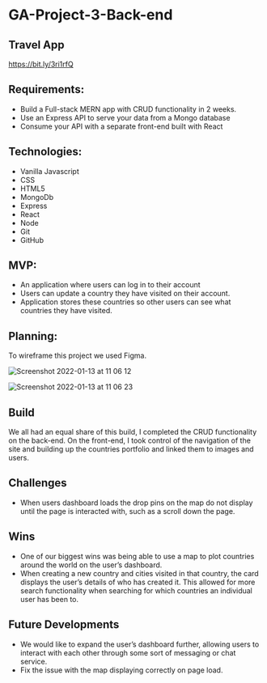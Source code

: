 # GA-Project-3-Back-end

## Travel App
https://bit.ly/3ri1rfQ


## Requirements:
* Build a Full-stack MERN app with CRUD functionality in 2 weeks.
* Use an Express API to serve your data from a Mongo database
* Consume your API with a separate front-end built with React

## Technologies:
* Vanilla Javascript
* CSS
* HTML5
* MongoDb
* Express
* React
* Node
* Git
* GitHub

## MVP:
* An application where users can log in to their account
* Users can update a country they have visited on their account.
* Application stores these countries so other users can see what countries they have visited.

## Planning:

To wireframe this project we used Figma. 

![Screenshot 2022-01-13 at 11 06 12](https://user-images.githubusercontent.com/85187554/149320310-6d441706-86df-404f-bbc4-7c4b51a2b25a.png)

![Screenshot 2022-01-13 at 11 06 23](https://user-images.githubusercontent.com/85187554/149320315-1e05f834-8304-43a9-b062-f865fb4765d2.png)


## Build
We all had an equal share of this build, I completed the CRUD functionality on the back-end. 
On the front-end, I took control of the navigation of the site and building up the countries portfolio and linked them to images and users.


## Challenges
* When users dashboard loads the drop pins on the map do not display until the page is interacted with, such as a scroll down the page.

## Wins
* One of our biggest wins was being able to use a map to plot countries around the world on the user’s dashboard.
* When creating a new country and cities visited in that country, the card displays the user’s details of who has created it. This allowed for more search functionality when searching for which countries an individual user has been to.

## Future Developments
* We would like to expand the user’s dashboard further, allowing users to interact with each other through some sort of messaging or chat service.
* Fix the issue with the map displaying correctly on page load.






